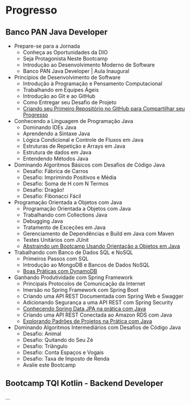 # Progresso

## Banco PAN Java Developer
* Prepare-se para a Jornada
  - Conheça as Oportunidades da DIO
  - Seja Protagonista Neste Bootcamp
  - Introdução ao Desenvolvimento Moderno de Software
  - Banco PAN Java Developer | Aula Inaugural
* Princípios de Desenvolvimento de Software
  - Introdução à Programação e Pensamento Computacional
  - Trabalhando em Equipes Ágeis
  - Introdução ao Git e ao GitHub
  - Como Entregar seu Desafio de Projeto
  - <a href="https://github.com/caiojuvino/dio-primeiro-repositorio-compartilhar-progresso">Criando seu Primeiro Repositório no GitHub para Compartilhar seu Progresso</a>
* Conhecendo a Linguagem de Programação Java
	- Dominando IDEs Java
	- Aprendendo a Sintaxe Java
	- Lógica Condicional e Controle de Fluxos em Java
	- Estruturas de Repetição e Arrays em Java
	- Estrutura de dados em Java
	- Entendendo Métodos Java
* Dominando Algoritmos Básicos com Desafios de Código Java
	- Desafio: Fábrica de Carros
	- Desafio: Imprimindo Positivos e Média
	- Desafio: Soma de H com N Termos
	- Desafio: Dragão!
	- Desafio: Fibonacci Fácil
* Programação Orientada a Objetos com Java
	- Programação Orientada a Objetos com Java
	- Trabalhando com Collections Java
	- Debugging Java
	- Tratamento de Exceções em Java
	- Gerenciamento de Dependências e Build em Java com Maven
	- Testes Unitários com JUnit
	- <a href="https://github.com/caiojuvino/desafio-poo-dio"> Abstraindo um Bootcamp Usando Orientação a Objetos em Java</a>
* Trabalhando com Banco de Dados SQL e NoSQL
	- Primeiros Passos com SQL
	- Introdução ao MongoDB e Bancos de Dados NoSQL
	- <a href="https://github.com/caiojuvino/dio-dynamodb">Boas Práticas com DynamoDB</a>
* Ganhando Produtividade com Spring Framework
	- Principais Protocolos de Comunicação da Internet
	- Imersão no Spring Framework com Spring Boot
	- Criando uma API REST Documentada com Spring Web e Swagger
  - Adicionando Segurança a uma API REST com Spring Security
  - <a href="https://github.com/caiojuvino/dio-spring-data-jpa"> Conhecendo Spring Data JPA na prática com Java</a>
  - Criando uma API REST Conectada ao Amazon RDS com Java
  - <a href="https://github.com/caiojuvino/dio-padroes-projeto"> Explorando Padrões de Projetos na Prática com Java</a>
* Dominando Algoritmos Intermediários com Desafios de Código Java
	- Desafio: Animal
	- Desafio: Quitando do Seu Zé
	- Desafio: Triângulo
	- Desafio: Conta Espaços e Vogais
	- Desafio: Taxa de Imposto de Renda
  - Avalie este Bootcamp

## Bootcamp TQI Kotlin - Backend Developer
...
